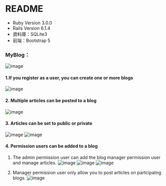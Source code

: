 # README

* Ruby Version 3.0.0
* Rails Version 6.1.4
* 資料庫：SQLite3
* 前端：Bootstrap 5

### MyBlog：
![image](https://user-images.githubusercontent.com/92428883/156126241-fe7fa9ed-165f-4d2a-9514-d313a6fa8864.png)


#### 1.If you register as a user, you can create one or more blogs
![image](https://user-images.githubusercontent.com/92428883/156126324-0125856c-5733-42c7-859c-2b2490b0833b.png)

#### 2. Multiple articles can be posted to a blog
![image](https://user-images.githubusercontent.com/92428883/156126623-c9effcc6-71f6-414a-9db4-cf4d6da14e56.png)

#### 3. Articles can be set to public or private
![image](https://user-images.githubusercontent.com/92428883/156126785-034bda16-7f76-4df4-9d8c-03a86a4103eb.png)
![image](https://user-images.githubusercontent.com/92428883/156126802-7f0422c7-996c-4d55-88d5-f18be49d3bf8.png)

#### 4. Permission users can be added to a blog
1. The admin permission user can add the blog manager permission user and manage articles.
![image](https://user-images.githubusercontent.com/92428883/156127033-5ef09762-2d0f-4a65-ada5-a4e549320368.png)
![image](https://user-images.githubusercontent.com/92428883/156127069-f6f978cf-dda0-40fd-a85e-6f2d118c15da.png)
![image](https://user-images.githubusercontent.com/92428883/156127233-e598c6a1-907b-41c4-959d-d00c3b3d32b9.png)


2. Manager permission user only allow you to post articles on partcipatng blogs. 
![image](https://user-images.githubusercontent.com/92428883/156127349-09344e24-bc4e-4fc8-82f2-7290e764ad77.png)
